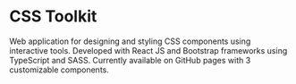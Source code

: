 # CSS Toolkit

Web application for designing and styling CSS components using interactive tools. Developed with React JS and Bootstrap frameworks using TypeScript and SASS. Currently available on GitHub pages with 3 customizable components.
